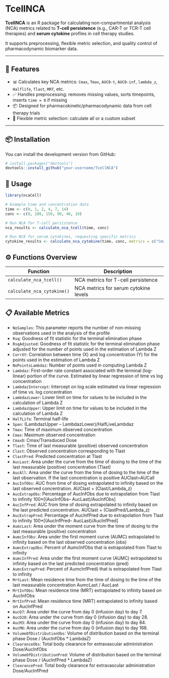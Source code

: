 # TcellNCA

**TcellNCA** is an R package for calculating non-compartmental analysis (NCA) metrics related to **T-cell persistence** (e.g., CAR-T or TCR-T cell therapies) and **serum cytokine** profiles in cell therapy studies.

It supports preprocessing, flexible metric selection, and quality control of pharmacodynamic biomarker data.

---

## 🚀 Features

- 📊 Calculates key NCA metrics: `Cmax`, `Tmax`, `AUC0-t`, `AUC0-inf`, `lambda_z`, `Halflife`, `Tlast`, `MRT`, etc.
- ✅ Handles preprocessing: removes missing values, sorts timepoints, inserts `time = 0` if missing
- 📦 Designed for pharmacokinetic/pharmacodynamic data from cell therapy trials
- 🔄 Flexible metric selection: calculate all or a custom subset

---

## 📦 Installation

You can install the development version from GitHub:
```r
# install.packages("devtools")
devtools::install_github("your-username/TcellNCA")
```

## 🧬 Usage
```r
library(ncaCell)

# Example time and concentration data
time <- c(0, 1, 2, 4, 7, 14)
conc <- c(0, 200, 150, 90, 40, 10)

# Run NCA for T-cell persistence
nca_results <- calculate_nca_tcell(time, conc)

# Run NCA for serum cytokines, requesting specific metrics
cytokine_results <- calculate_nca_cytokine(time, conc, metrics = c("Cmax", "Tmax", "AUC0_t"))
```

## ⚙️ Functions Overview
| Function                   | Description                           |
| -------------------------- | ------------------------------------- |
| `calculate_nca_tcell()`    | NCA metrics for T-cell persistence    |
| `calculate_nca_cytokine()` | NCA metrics for serum cytokine levels |

## 📋 Available Metrics
- `NoSamples`:	This parameter reports the number of non-missing observations used in the analysis of the profile
- `Rsq`:	Goodness of fit statistic for the terminal elimination phase
- `RsqAdjusted`:	Goodness of fit statistic for the terminal elimination phase adjusted for the number of points used in the estimation of Lambda Z
- `CorrXY`:	Correlation between time (X) and log concentration (Y) for the points used in the estimation of Lambda Z
- `NoPointsLambdaz`:	Number of points used in computing Lambda Z
- `Lambdaz`:	First-order rate constant associated with the terminal (log-linear) portion of the curve. Estimated by linear regression of time vs log concentration
- `LambdazIntercept`:	Intercept on log scale estimated via linear regression of time vs. log concentration
- `LambdazLower`:	Lower limit on time for values to be included in the calculation of Lambda Z
- `LambdazUpper`:	Upper limit on time for values to be included in the calculation of Lambda Z
- `HalfLife`:	Terminal half-life
- `Span`:	(LambdazUpper – LambdazLower)/HalfLiveLambdaz
- `Tmax`:	Time of maximum observed concentration
- `Cmax`:	Maximum observed concentration
- `CmaxD`:	Cmax/Transduced Dose
- `Tlast`:	Time of last measurable (positive) observed concentration
- `Clast`:	Observed concentration corresponding to Tlast
- `ClastPred`:	Predicted concentration at Tlast
- `AucLast`:	Area under the curve from the time of dosing to the time of the last measurable (positive) concentration (Tlast)
- `AucAll`:	Area under the curve from the time of dosing to the time of the last observation. If the last concentration is positive AUClast=AUCall
- `AucInfObs`:	AUC from time of dosing extrapolated to infinity based on the last observed concentration. AUClast + (Clast/Lambda_z)
- `AucExtrapObs`:	Percentage of AucInfObs due to extrapolation from Tlast to infinity 100*[(AucInfObs– AucLast)/AucInfObs]
- `AucInfPred`:	AUC from time of dosing extrapolated to infinity based on the  last predicted concentration. AUClast + (ClastPred/Lambda_z)
- `AucExtrapPred`:	Percentage of AucInfPred due to extrapolation from Tlast to infinity 100*[(AucInfPred– AucLast)/AucInfPred]
- `AumcLast`:	Area under the moment curve from the time of dosing to the last measurable (positive) concentration
- `AumcInfObs`:	Area under the first moment curve (AUMC) extrapolated to infinity based on the last observed concentration (obs)
- `AumcExtrapObs`:	Percent of AumcInfObs that is extrapolated from Tlast to infinity
- `AumcInfPred`:	Area under the first moment curve (AUMC) extrapolated to infinity based on the  last predicted concentration (pred)
- `AumcExtrapPred`:	Percent of AumcInfPred) that is extrapolated from Tlast to infinity
- `MrtLast`:	Mean residence time from the time of dosing to the time of the last measurable concentration AumcLast / AucLast
- `MrtInfObs`:	Mean residence time (MRT) extrapolated to infinity based on AucInfObs
- `MrtInfPred`:	Mean residence time (MRT) extrapolated to infinity based on AucInfPred
- `AucD7`:	Area under the curve from day 0 (infusion day) to day 7.
- `AucD28`:	Area under the curve from day 0 (infusion day) to day 28.
- `AucM3`:	Area under the curve from day 0 (infusion day) to day 84.
- `AucM6`:	Area under the curve from day 0 (infusion day) to day 168.
- `VolumeOfDistributionObs`:	Volume of distribution based on the terminal phase Dose / (AucInfObs * LambdaZ)
- `ClearanceObs`:	Total body clearance for extravascular administration Dose/AucInfObs
- `VolumeOfDistributionPred`:	Volume of distribution based on the terminal phase Dose / (AucInfPred * LambdaZ)
- `ClearancePred`:	Total body clearance for extravascular administration Dose/AucInfPred
